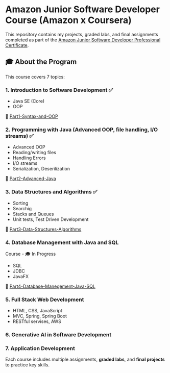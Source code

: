# Amazon Junior Software Developer Course (Amazon x Coursera)

This repository contains my projects, graded labs, and final assignments completed as part of the [Amazon Junior Software Developer Professional Certificate](https://www.coursera.org/professional-certificates/amazon-junior-software-developer).

## 🎓 About the Program

This course covers 7 topics:

### 1. Introduction to Software Development ✅

- Java SE (Core)
- OOP

📂 [Part1-Syntax-and-OOP](./Part1-Syntax-and-OOP)

### 2.  Programming with Java (Advanced OOP, file handling, I/O streams) ✅

- Advanced OOP
- Reading/writing files
- Handling Errors 
- I/O streams 
- Serialization, Deserilization 

📂 [Part2-Advanced-Java](./Part2-Advanced-Java)

### 3. Data Structures and Algorithms ✅

- Sorting 
- Searchig
- Stacks and Queues
- Unit tests, Test Driven Development

📂 [Part3-Data-Structures-Algorithms](./Part3-Data-Structures-Algorithms)

### 4. Database Management with Java and SQL 
Course - 🎓 In Progress

- SQL
- JDBC
- JavaFX

📂 [Part4-Database-Manegement-Java-SQL](./Part4-Database-Manegement-Java-SQL)

### 5. Full Stack Web Development 

- HTML, CSS, JavaScript
- MVC, Spring, Spring Boot
- RESTful servises, AWS

### 6. Generative AI in Software Development 
### 7. Application Development 

Each course includes multiple assignments, **graded labs**, and **final projects** to practice key skills.
